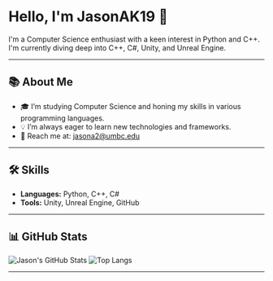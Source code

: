# Hello, I'm JasonAK19 👋

I'm a Computer Science enthusiast with a keen interest in Python and C++. I'm currently diving deep into C++, C#, Unity, and Unreal Engine.

---

## 📚 About Me

- 🎓 I’m studying Computer Science and honing my skills in various programming languages.
- 💡 I’m always eager to learn new technologies and frameworks.
- 📧 Reach me at: [jasona2@umbc.edu](mailto:jasona2@umbc.edu)

---

## 🛠️ Skills

- **Languages:** Python, C++, C#
- **Tools:** Unity, Unreal Engine, GitHub

---

## 📊 GitHub Stats

![Jason's GitHub Stats](https://github-readme-stats.vercel.app/api?username=JasonAK19&show_icons=true&theme=dark)
![Top Langs](https://github-readme-stats.vercel.app/api/top-langs/?username=JasonAK19&layout=compact&theme=dark)

---
<!---
JasonAK19/JasonAK19 is a ✨ special ✨ repository because its `README.md` (this file) appears on your GitHub profile.
You can click the Preview link to take a look at your changes.
--->

<!---
JasonAK19/JasonAK19 is a ✨ special ✨ repository because its `README.md` (this file) appears on your GitHub profile.
You can click the Preview link to take a look at your changes.
--->
